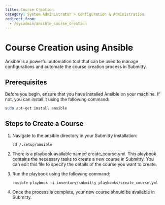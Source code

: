 ```yaml
---
title: Course Creation
category: System Administrator > Configuration & Administration
redirect_from:
  - /sysadmin/ansible_course_creation
---
```


# Course Creation using Ansible

Ansible is a powerful automation tool that can be used to manage configurations and automate the course creation process in Submitty.

## Prerequisites

Before you begin, ensure that you have installed Ansible on your machine. If not, you can install it using the following command:

```bash
sudo apt-get install ansible
```

## Steps to Create a Course

1. Navigate to the ansible directory in your Submitty installation:

    ```
    cd /.setup/ansible
    ```

2. There is a playbook available named create_course.yml. This playbook contains the necessary tasks to create a new course in Submitty. You can edit this file to specify the details of the course you want to create.

3. Run the playbook using the following command:

    ```
    ansible-playbook -i inventory/submitty playbooks/create_course.yml
    ```

4. Once the process is complete, your new course should be available in Submitty.

